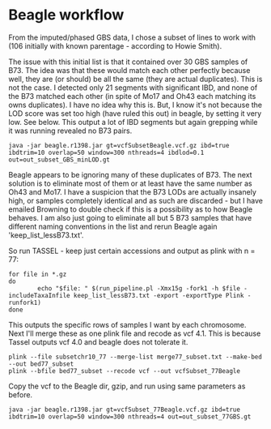 # Beagle workflow
From the imputed/phased GBS data, I chose a subset of lines to work with (106 initially with known parentage - according to Howie Smith).

The issue with this initial list is that it contained over 30 GBS samples of B73. The idea was that these would match each other perfectly because well, they are (or should) be all the same (they are actual duplicates). This is not the case. I detected only 21 segments with significant IBD, and none of the B73 matched each other (in spite of Mo17 and Oh43 each matching its owns duplicates). I have no idea why this is. But, I know it's not because the LOD score was set too high (have ruled this out) in beagle, by setting it very low. See below. This output a lot of IBD segments but again grepping while it was running revealed no B73 pairs.

```
java -jar beagle.r1398.jar gt=vcfSubsetBeagle.vcf.gz ibd=true ibdtrim=10 overlap=50 window=300 nthreads=4 ibdlod=0.1 out=out_subset_GBS_minLOD.gt
```

Beagle appears to be ignoring many of these duplicates of B73. The next solution is to eliminate most of them or at least have the same number as Oh43 and Mo17. I have a suspicion that the B73 LODs are actually insanely high, or samples completely identical and as such are discarded - but I have emailed Browning to double check if this is a possibility as to how Beagle behaves. I am also just going to eliminate all but 5 B73 samples that have different naming conventions in the list and rerun Beagle again 'keep_list_lessB73.txt'.

So run TASSEL - keep just certain accessions and output as plink with n = 77:

```
for file in *.gz
do
        echo "$file: " $(run_pipeline.pl -Xmx15g -fork1 -h $file -includeTaxaInfile keep_list_lessB73.txt -export -exportType Plink -runfork1)
done
```
This outputs the specific rows of samples I want by each chromosome. Next I'll merge these as one plink file and recode as vcf 4.1. This is because Tassel outputs vcf 4.0 and beagle does not tolerate it.

```
plink --file subsetchr10_77 --merge-list merge77_subset.txt --make-bed --out bed77_subset
plink --bfile bed77_subset --recode vcf --out vcfSubset_77Beagle
```

Copy the vcf to the Beagle dir, gzip, and run using same parameters as before.

```
java -jar beagle.r1398.jar gt=vcfSubset_77Beagle.vcf.gz ibd=true ibdtrim=10 overlap=50 window=300 nthreads=4 out=out_subset_77GBS.gt
```





